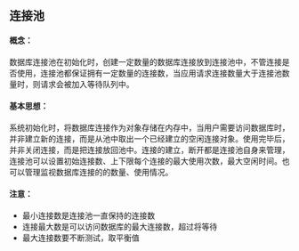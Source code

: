 ## 连接池
#### 概念：
数据库连接池在初始化时，创建一定数量的数据库连接放到连接池中，不管连接是否使用，连接池都保证拥有一定数量的连接数，当应用请求连接数量大于连接池数量时，则请求会被加入等待队列中。
#### 基本思想：
系统初始化时，将数据库连接作为对象存储在内存中，当用户需要访问数据库时，并非建立新的连接，而是从池中取出一个已经建立的空闲连接对象。使用完毕后，并非关闭连接，而是把连接放回池中。连接的建立，断开都是连接池自身来管理，连接池可以设置初始连接数、上下限每个连接的最大使用次数，最大空闲时间。也可以管理监视数据库连接的的数量、使用情况。
#### 注意：
* 最小连接数是连接池一直保持的连接数
* 连接最大数是可以访问数据库的最大连接数，超过将等待
* 最大连接数要不断测试，取平衡值
